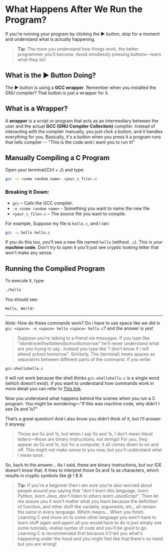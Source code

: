 # What Happens After We Run the Program?

If you're running your program by clicking the ▶️ button, stop for a moment and understand what is actually happening.

> **Tip:** The more you understand how things work, the better programmer you'll become. Avoid mindlessly pressing buttons—learn what they do!

## What is the ▶️ Button Doing?

The ▶️ button is using a **GCC wrapper**. Remember when you installed the GNU compiler? That button is just a wrapper for it.

## What is a Wrapper?

A **wrapper** is a script or program that acts as an intermediary between the user and the actual **GCC (GNU Compiler Collection)** compiler. Instead of interacting with the compiler manually, you just click a button, and it handles everything for you. Basically, it's a button when you press it a program runs that tells compiler -- "This is the code and i want you to run it!"


## Manually Compiling a C Program

Open your terminal{Ctrl + J} and type:

```bash
gcc -o <some random name> <your_c_file>.c
```

### Breaking It Down:

- `gcc` – Calls the GCC compiler.
- `-o <some random name>` - Something you want to name the new file
- `<your_c_file>.c` – The source file you want to compile.

For example, Suppose my file is `hello.c`, and i ran:

```bash
gcc -o hello hello.c
```

If you do this too, you'll see a new file named `hello` (without `.c`). This is your **machine code**. Don't try to open it you'll just see cryptic looking letter that won't make any sense.

## Running the Compiled Program

To execute it, type:

```bash
./hello
```

You should see:

```bash
Hello, World!
```

---

*Note:* How do these commands work? Do i have to use space like we did in `gcc <space> -o <space> hello <space> hello.c`? and the answer is yes!

> Suppose you're talking to a friend via messages. If you type like "idontknowifiwillattendschooltomorrow" he'll never understand what are you trying to say.. Instead you type like "i don't know if i will attend school tomorrow".
Similarly, The (terminal) treats spaces as separators between different parts of the command. If you write:

`gcc-ohellohello.c`

It will not work because the shell thinks `gcc-ohellohello.c` is a single word (which doesn’t exist). if you want to understand how commands work in more detail you can refer to [This link](https://youtu.be/2P7fcVHxA9o?si=JXKXeeqI0YVkzbpw).

Now you understand what happens behind the scenes when you run a C program. You might be wondering—"If this was machine code, why didn’t I see 0s and 1s?"

That’s a great question! And I also know you didn’t think of it, but I’ll answer it anyway.

   > Those are 0s and 1s, but when I say 0s and 1s, I don’t mean literal letters—those are binary instructions, not strings! For you, they appear as 0s and 1s, but for a computer, it all comes down to on and off. This might not make sense to you now, but you’ll understand what I mean soon.

So, back to the answer… As I said, these are binary instructions, but our IDE doesn’t know that. It tries to interpret those 0s and 1s as characters, which results in cryptic symbols like @ ! $ #.

> **Tip:** If you're a beginner then I am sure you're also worried about people around you saying that *"don't learn this language, learn Python, learn Java, don't listen to others learn JavaScript"*. Then let me assure you it won't matter what you learn because the definition of function, and other stuff like variable, arguments, etc., all remain the same in every language. Which means... When you finish Learning C and move on to some other language you won't have to learn stuff again and again! all you would have to do is just simply see some tutorials, realise syntax of code and you'll be good to go. Learning C is recommended first because it'll tell you what's happening under the hood and you might feel like that there's no need but you are wrong!